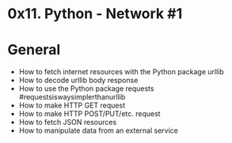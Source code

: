 # 0x11. Python - Network #1
# General

  *  How to fetch internet resources with the Python package urllib
  *  How to decode urllib body response
  *  How to use the Python package requests #requestsiswaysimplerthanurllib
  *  How to make HTTP GET request
  *  How to make HTTP POST/PUT/etc. request
  *  How to fetch JSON resources
  *  How to manipulate data from an external service


